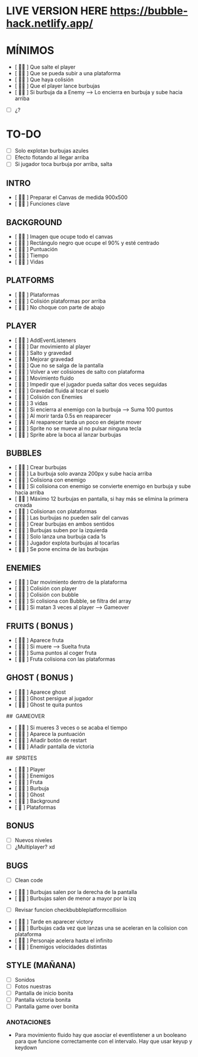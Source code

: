 # LIVE VERSION HERE https://bubble-hack.netlify.app/

# MÍNIMOS

- [ 💁‍♀️ ] Que salte el player
- [ 💁‍♀️ ] Que se pueda subir a una plataforma
- [ 💁‍♀️ ] Que haya colisión
- [ 💁‍♀️ ] Que el player lance burbujas
- [ 💁‍♀️ ] Si burbuja da a Enemy --> Lo encierra en burbuja y sube hacia arriba
- [ ] ¿?

# TO-DO

- [ ] Solo explotan burbujas azules <!-- TICKET -->
- [ ] Efecto flotando al llegar arriba <!-- TICKET -->
- [ ] Si jugador toca burbuja por arriba, salta <!-- Hugo: Sumar a la burbuja -->

## INTRO

- [ 💁‍♀️ ] Preparar el Canvas de medida 900x500
- [ 💁‍♀️ ] Funciones clave

## BACKGROUND

- [ 💁‍♀️ ] Imagen que ocupe todo el canvas
- [ 💁‍♀️ ] Rectángulo negro que ocupe el 90% y esté centrado
- [ 💁‍♀️ ] Puntuación
- [ 💁‍♀️ ] Tiempo
- [ 💁‍♀️ ] Vidas

## PLATFORMS

- [ 💁‍♀️ ] Plataformas
- [ 💁‍♀️ ] Colisión plataformas por arriba
- [ 💁‍♀️ ] No choque con parte de abajo

## PLAYER

- [ 💁‍♀️ ] AddEventListeners
- [ 💁‍♀️ ] Dar movimiento al player
- [ 💁‍♀️ ] Salto y gravedad
- [ 💁‍♀️ ] Mejorar gravedad
- [ 💁‍♀️ ] Que no se salga de la pantalla
- [ 💁‍♀️ ] Volver a ver colisiones de salto con plataforma
- [ 💁‍♀️ ] Movimiento fluido
- [ 💁‍♀️ ] Impedir que el jugador pueda saltar dos veces seguidas
- [ 💁‍♀️ ] Gravedad fluida al tocar el suelo
- [ 💁‍♀️ ] Colisión con Enemies
- [ 💁‍♀️ ] 3 vidas
- [ 💁‍♀️ ] Si encierra al enemigo con la burbuja --> Suma 100 puntos
- [ 💁‍♀️ ] Al morir tarda 0.5s en reaparecer
- [ 💁‍♀️ ] Al reaparecer tarda un poco en dejarte mover
- [ 💁‍♀️ ] Sprite no se mueve al no pulsar ninguna tecla
- [ 💁‍♀️ ] Sprite abre la boca al lanzar burbujas

## BUBBLES

- [ 💁‍♀️ ] Crear burbujas
- [ 💁‍♀️ ] La burbuja solo avanza 200px y sube hacia arriba
- [ 💁‍♀️ ] Colisiona con enemigo
- [ 💁‍♀️ ] Si colisiona con enemigo se convierte enemigo en burbuja y sube hacia arriba
- [ 💁‍♀️ ] Máximo 12 burbujas en pantalla, si hay más se elimina la primera creada
- [ 💁‍♀️ ] Colisionan con plataformas <!-- REVISAR VELOCIDAD - BUGS -->
- [ 💁‍♀️ ] Las burbujas no pueden salir del canvas
- [ 💁‍♀️ ] Crear burbujas en ambos sentidos
- [ 💁‍♀️ ] Burbujas suben por la izquierda
- [ 💁‍♀️ ] Solo lanza una burbuja cada 1s
- [ 💁‍♀️ ] Jugador explota burbujas al tocarlas
- [ 💁‍♀️ ] Se pone encima de las burbujas

## ENEMIES

- [ 💁‍♀️ ] Dar movimiento dentro de la plataforma
- [ 💁‍♀️ ] Colisión con player
- [ 💁‍♀️ ] Colisión con bubble
- [ 💁‍♀️ ] Si colisiona con Bubble, se filtra del array
- [ 💁‍♀️ ] Si matan 3 veces al player --> Gameover

## FRUITS ( BONUS )

- [ 💁‍♀️ ] Aparece fruta
- [ 💁‍♀️ ] Si muere --> Suelta fruta
- [ 💁‍♀️ ] Suma puntos al coger fruta
- [ 💁‍♀️ ] Fruta colisiona con las plataformas

## GHOST ( BONUS )

- [ 💁‍♀️ ] Aparece ghost
- [ 💁‍♀️ ] Ghost persigue al jugador <!-- YAY -->
- [ 💁‍♀️ ] Ghost te quita puntos

##  GAMEOVER

- [ 💁‍♀️ ] Si mueres 3 veces o se acaba el tiempo
- [ 💁‍♀️ ] Aparece la puntuación
- [ 💁‍♀️ ] Añadir botón de restart
- [ 💁‍♀️ ] Añadir pantalla de victoria

##  SPRITES

- [ 💁‍♀️ ] Player
- [ 💁‍♀️ ] Enemigos
- [ 💁‍♀️ ] Fruta
- [ 💁‍♀️ ] Burbuja
- [ 💁‍♀️ ] Ghost
- [ 💁‍♀️ ] Background
- [ 💁 ] Plataformas

## BONUS

- [ ] Nuevos niveles
- [ ] ¿Multiplayer? xd

## BUGS

- [ ] Clean code
- [ 💁‍♀️ ] Burbujas salen por la derecha de la pantalla
- [ 💁‍♀️ ] Burbujas salen de menor a mayor por la izq
- [ ] Revisar funcion checkbubbleplatformcollision
- [ 💁‍♀️ ] Tarde en aparecer victory
- [ 💁‍♀️ ] Burbujas cada vez que lanzas una se aceleran en la colision con plataforma
- [ 💁‍♀️ ] Personaje acelera hasta el infinito
- [ 💁‍♀️ ] Enemigos velocidades distintas

## STYLE (MAÑANA)

- [ ] Sonidos
- [ ] Fotos nuestras
- [ ] Pantalla de inicio bonita
- [ ] Pantalla victoria bonita
- [ ] Pantalla game over bonita

### ANOTACIONES

- Para movimiento fluido hay que asociar el eventlistener a un booleano para que funcione correctamente con el intervalo. Hay que usar keyup y keydown
